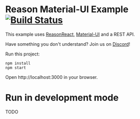 # Reason Material-UI Example [![Build Status](https://travis-ci.org/shybyte/reason-material-ui-example.svg?branch=master)](https://travis-ci.org/shybyte/reason-material-ui-example)

This example uses [ReasonReact](https://github.com/reasonml/reason-react), [Material-UI](http://www.material-ui.com/) and a REST API.

Have something you don't understand? Join us on [Discord](https://discord.gg/reasonml)!

Run this project:

```
npm install
npm start
```

Open http://localhost:3000 in your browser.

# Run in development mode

TODO